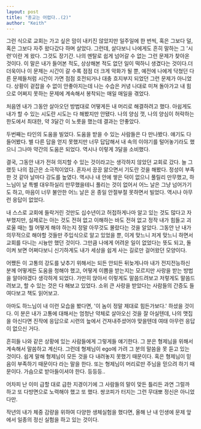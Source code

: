 ```yaml
---
layout: post
title: "종교는 어렵다..(2)"
author: "Keith"
---
```


그런 식으로 교회는 가고 싶은 맘이 내키진 않았지만 일주일에 한 번씩, 혹은 그보다 덜, 혹은 그보다 자주 왔다갔다 하며 살았다. 그런데, 살다보니 나에게도 흔히 말하는 그 '시련'이란 게 왔다. 그것도 장기간. 나의 멘탈로 쉽게 넘어갈 수 없는 그런 문제가 찾아온 것이다. 이 말은 내가 들어본 적도, 상상해본 적도 없던 일이 떡하니 생겼다는 것이다.더더욱이나 이 문제는 시간이 갈 수록 점점 더 크게 악화가 될 뿐, 예전에 나에게 닥쳤던 다른 문제들처럼 시간이 가면 점점 호전되거나 대충 흐지부지 되었던 그런 문제가 아니었다. 상황이 겉잡을 수 없이 안좋아지는데 나는 수습은 커녕 나대로 미쳐 돌아가고 내 힘으로 어쩌지 못하는 문제에 계속해서 봉착되는 매일 매일을 겪었다.


처음엔 내가 그동안 살아오던 방법대로 어떻게든 내 머리로 해결하려고 했다. 아쉽게도 내가 할 수 있는 시도란 시도는 다 해봤지만 안됐다. 나의 양심 껏, 나의 양심이 허락하는 한도에서 최대한, 약 3달간 이 노릇을 했는데 결과는 안좋았다.


두번째는 타인의 도움을 빌었다. 도움을 받을 수 있는 사람들은 다 만나봤다. 얘기도 다 들어봤다. 별 다른 답을 얻지 못했지만 너무 답답해서 내 속의 이야기를 털어놓기라도 했으니 그나마 약간의 도움은 되었다. 역시나 이렇게 3달을 소비했다.


결국, 그동안 내가 전혀 의지할 수 있는 것이라고는 생각하지 않았던 교회로 갔다. 늘 그랬듯 나의 접근은 소극적이었다. 혼자서 끙끙 앓으면서 기도란 것을 해봤다. 정성이 부족한 것 같아 날마다 강도를 높였다. 역시나 내 안에 쌓은 덕이 없으니 풀릴리 만무했고, 하느님이 날 특별 대우하실리 만무했을테니 풀리는 것이 없어서 어느 날은 그냥 넘어가기도 하고, 마음이 너무 불안한 어느 날은 온 종일 안절부절 못하면서 빌었다. 역시나 아무런 응답이 없었다. 


내 스스로 교회에 들락거린 것만도 십수년이고 허접하게나마 알고 있는 것도 많다고 자부했지만, 실제로는 아는 것도 전혀 없고 이해하는 바도 전혀 없고 정작 내가 힘들고 괴로울 때는 뭘 어떻게 해야 하는지 정말 아무것도 몰랐다는 것을 알았다. 그동안 난 내가 의무적으로 해야할 것들만 주입식으로 알고 있었을 뿐, 이게 맞느니 저게 맞느니 하면서 교회를 다니는 시늉만 했던 것이다. 그만큼 나에게 어려운 일이 없었다는 뜻도 되고, 돌이켜 보면 어쩌다보니 신기하게도 내가 세상을 쉽게 사는 길로만 걸어왔던 모양이다. 


어쨌든 이 고통의 강도를 낮추기 위해서는 되든 안되든 뒤늦게나마 내가 전지전능하신 분께 어떻게든 도움을 청해야 했고, 어떻게 이쁨을 받는지는 모르지만 사랑을 받는 방법을 알아야겠다 생각하게 되었다. 가만히 앉아서 이렇게도 말씀드려보고 저렇게도 말씀드려보고, 할 수 있는 것은 다 해보고 있었다. 소위 큰 사랑을 받았다는 사람들의 간증도 들여다보고 책도 읽어보고. 


아마도 하느님이 내 이런 모습을 봤다면, '이 놈이 정말 제대로 힘든가보다.' 하셨을 것이다. 이 분은 내가 고통에 대해서는 엄청난 약체로 살아오신 것을 잘 아실텐데, 나의 맷집을 아신다면 진작에 응답으로 시련의 늪에서 건져내주셨어야 맞을텐데 여태 아무런 응답이 없으신 거다.


흔히들 나와 같은 상황에 있는 사람들에게 그렇게들 얘기한다. 그 분은 형제님을 위해서 계속해서 말씀하고 계신다. 그런데 형제님이 ego에 가려 그 분의 말씀을 못 듣고 있는 것이다. 쉽게 말해 형제님이 모든 것을 다 내려놓지 못했기 때문이다. 혹은 형제님이 믿음이 부족하기 때문이다 라는 말을 한다. 또는 형제님이 머리로만 주님을 믿으려 하기 때문이다. 가슴으로 받아들이셔야 한다. 등등등..


어차피 난 이미 급할 대로 급한 지경이기에 그 사람들의 말이 맞든 틀리든 과연 그럴까 하고 또 다방면으로 노력해야 했고 또 했다. 쌍코피가 터지는 그런 무대뽀 정신은 아니었다만.


작년의 내가 체중 감량을 위하여 다양한 생체실험을 했다면, 올해 난 내 인생에 문제 앞에서 일종의 정신 실험을 하고 있는 것이다.


